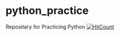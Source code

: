 # python_practice
Repositary for Practicing Python
[![HitCount](http://hits.dwyl.com/twoyu0830/python_practice.svg)](http://hits.dwyl.com/twoyu0830/python_practice)
